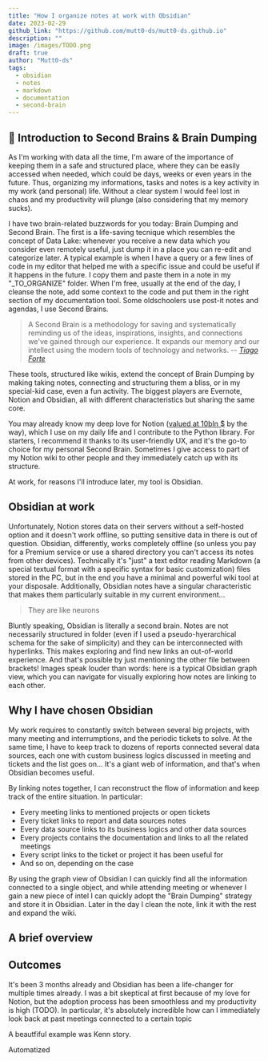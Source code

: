 ```yaml
---
title: "How I organize notes at work with Obsidian"
date: 2023-02-29
github_link: "https://github.com/mutt0-ds/mutt0-ds.github.io"
description: ""
image: /images/TODO.png
draft: true
author: "Mutt0-ds"
tags:
  - obsidian
  - notes
  - markdown
  - documentation
  - second-brain
---
```


## 🧠 Introduction to Second Brains & Brain Dumping

As I'm working with data all the time, I'm aware of the importance of keeping them in a safe and structured place, where they can be easily accessed when needed, which could be days, weeks or even years in the future. Thus,  organizing my informations, tasks and notes is a key activity in my work (and personal) life. Without a clear system I would feel lost in chaos and my productivity will plunge (also considering that my memory sucks).

I have two brain-related buzzwords for you today: Brain Dumping and Second Brain. The first is a life-saving tecnique which resembles the concept of Data Lake: whenever you receive a new data which you consider even remotely useful, just dump it in a place you can re-edit and categorize later. A typical example is when I have a query or a few lines of code in my editor that helped me with a specific issue and could be useful if it happens in the future. I copy them and paste them in a note in my "_TO_ORGANIZE" folder. When I'm free, usually at the end of the day, I cleanse the note, add some context to the code and put them in the right section of my documentation tool. Some oldschoolers use post-it notes and agendas, I use Second Brains.

> A Second Brain is a methodology for saving and systematically reminding us of the ideas, inspirations, insights, and connections we've gained through our experience. It expands our memory and our intellect using the modern tools of technology and networks.
> -- <cite>[Tiago Forte ](https://fortelabs.com/blog/basboverview/)</cite>

These tools, structured like wikis, extend the concept of Brain Dumping by making taking notes, connecting and structuring them a bliss, or in my special-kid case, even a fun activity. The biggest players are Evernote, Notion and Obsidian, all with different characteristics but sharing the same core.

You may already know my deep love for Notion ([valued at 10bln $](https://www.forbes.com/sites/alexkonrad/2021/10/08/notion-raises-at-10-billion-valuation-boosted-by-remote-work-tiktok/) by the way), which I use on my daily life and I contribute to the Python library. For starters, I recommend it thanks to its user-friendly UX, and it's the go-to choice for my personal Second Brain. Sometimes I give access to part of my Notion wiki to other people and they immediately catch up with its structure.

At work, for reasons I'll introduce later, my tool is Obsidian.

## Obsidian at work

Unfortunately, Notion stores data on their servers without a self-hosted option and it doesn't work offline, so putting sensitive data in there is out of question. Obsidian, differently, works completely offline (so unless you pay for a Premium service or use a shared directory you can't access its notes from other devices). Technically it's "just" a text editor reading Markdown (a special textual format with a specific syntax for basic customization) files stored in the PC, but in the end you have a minimal and powerful wiki tool at your disposale. Additionally, Obsidian notes have a singular characteristic that makes them particularly suitable in my current environment...

> They are like neurons

Bluntly speaking, Obsidian is literally a second brain. Notes are not necessarily structured in folder (even if I used a pseudo-hyerarchical schema for the sake of simplicity) and they can be interconnected with hyperlinks. This makes exploring and find new links an out-of-world experience. And that's possible by just mentioning the other file between brackets!
Images speak louder than words: here is a typical Obsidian graph view, which you can navigate for visually exploring how notes are linking to each other.

## Why I have chosen Obsidian

My work requires to constantly switch between several big projects, with many meeting and interrumptions, and the periodic tickets to solve. At the same time, I have to keep track to dozens of reports connected several data sources, each one with custom business logics discussed in meeting and tickets and the list goes on... It's a giant web of information, and that's when Obsidian becomes useful.

By linking notes together, I can reconstruct the flow of information and keep track of the entire situation. 
In particular:

- Every meeting links to mentioned projects or open tickets
- Every ticket links to report and data sources notes
- Every data source links to its business logics and other data sources
- Every projects contains the documentation and links to all the related meetings
- Every script links to the ticket or project it has been useful for
- And so on, depending on the case

By using the graph view of Obsidian I can quickly find all the information connected to a single object, and while attending meeting or whenever I gain a new piece of intel I can quickly adopt the "Brain Dumping" strategy and store it in Obsidian. Later in the day I clean the note, link it with the rest and expand the wiki.

## A brief overview

## Outcomes

It's been 3 months already and Obsidian has been a life-changer for multiple times already. I was a bit skeptical at first because of my love for Notion, but the adoption process has been smoothless and my productivity is high (TODO). In particular, it's absolutely incredible how can I immediately look back at past meetings connected to a certain topic 

A beautfiful example was Kenn story. 

Automatized